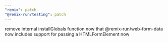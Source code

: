 ```yaml
---
"remix": patch
"@remix-run/testing": patch
---
```


remove internal installGlobals function now that @remix-run/web-form-data now includes support for passing a HTMLFormElement now
